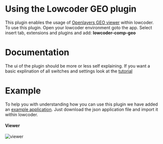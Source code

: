 # Using the Lowcoder GEO plugin
This plugin enables the usage of [Openlayers GEO viewer](https://openlayers.org/) within lowcoder. To use this plugin. Open your lowcoder environment goto the app. Select insert tab, extensions and plugins and add: **lowcoder-comp-geo**

# Documentation
The ui of the plugin should be more or less self explaining. If you want a basic explination of all switches and settings look at the [tutorial](https://sjhoeksma.github.io/lowcoder-comp-geo/#/tutorial)

# Example
To help you with understanding how you can use this plugin we have added an [example application](https://github.com/sjhoeksma/lowcoder-comp-geo/blob/main/docs/lowcoder-example/lowcoder-comp-geo.json?raw=true). Just download the json application file and import it within lowcoder. 

#### Viewer
![viewer](https://github.com/sjhoeksma/lowcoder-comp-geo/blob/main/docs/images/viewer-example.png?raw=true)

